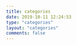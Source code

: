```yaml
---
title: categories
date: 2019-10-11 12:24:53
type: "categories"
layout: "categories"
comments: false
---
```

